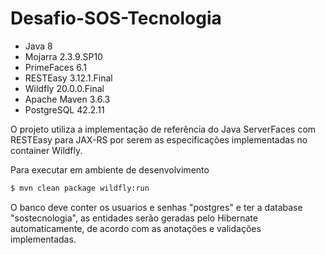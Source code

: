 # Desafio-SOS-Tecnologia
  - Java 8
  - Mojarra 2.3.9.SP10
  - PrimeFaces 6.1
  - RESTEasy 3.12.1.Final
  - Wildfly 20.0.0.Final
  - Apache Maven 3.6.3
  - PostgreSQL 42.2.11
  
  O projeto utiliza a implementação de referência do Java ServerFaces com RESTEasy para JAX-RS por serem as especificações implementadas no container Wildfly.
  
  Para executar em ambiente de desenvolvimento
  
```sh
$ mvn clean package wildfly:run
```
O banco deve conter os usuarios e senhas "postgres" e ter a database "sostecnologia", as entidades serão geradas pelo Hibernate automaticamente,
de acordo com as anotações e validações implementadas.
